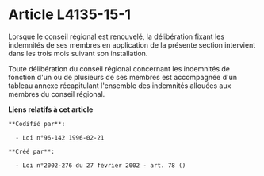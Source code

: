 # Article L4135-15-1

Lorsque le conseil régional est renouvelé, la délibération fixant les indemnités de ses membres en application de la présente
section intervient dans les trois mois suivant son installation.

Toute délibération du conseil régional concernant les indemnités de fonction d'un ou de plusieurs de ses membres est
accompagnée d'un tableau annexe récapitulant l'ensemble des indemnités allouées aux membres du conseil régional.

**Liens relatifs à cet article**

	**Codifié par**:

	  - Loi n°96-142 1996-02-21

	**Créé par**:

	  - Loi n°2002-276 du 27 février 2002 - art. 78 ()
